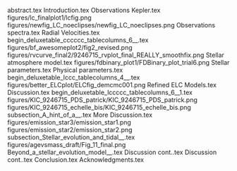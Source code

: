 abstract.tex
Introduction.tex
Observations   Kepler.tex
figures/lc_finalplot1/lcfig.png
figures/newfig_LC_noeclipses/newfig_LC_noeclipses.png
Observations   spectra.tex
Radial Velocities.tex
begin_deluxetable_cccccc_tablecolumns_6__.tex
figures/bf_awesomeplot2/fig2_revised.png
figures/rvcurve_final2/9246715_rvplot_final_REALLY_smoothfix.png
Stellar atmosphere model.tex
figures/fdbinary_plot1/FDBinary_plot_trial6.png
Stellar parameters.tex
Physical parameters.tex
begin_deluxetable_lccc_tablecolumns_4__.tex
figures/better_ELCplot/ELCfig_demcmc001.png
Refined ELC Models.tex
Discussion.tex
begin_deluxetable_lccccc_tablecolumns_6__1.tex
figures/KIC_9246715_PDS_patrick/KIC_9246715_PDS_patrick.png
figures/KIC_9246715_echelle_bis/KIC_9246715_echelle_bis.png
subsection_A_hint_of_a__.tex
More Discussion.tex
figures/emission_star3/emission_star1.png
figures/emission_star2/emission_star2.png
subsection_Stellar_evolution_and_tidal__.tex
figures/agevsmass_draft/Fig_11_final.png
Beyond_a_stellar_evolution_model__.tex
Discussion cont..tex
Discussion cont..tex
Conclusion.tex
Acknowledgments.tex
